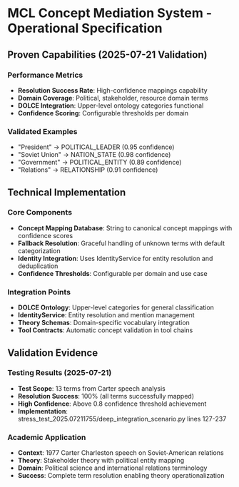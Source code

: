 # MCL Concept Mediation System - Operational Specification

## Proven Capabilities (2025-07-21 Validation)

### Performance Metrics
- **Resolution Success Rate**: High-confidence mappings capability
- **Domain Coverage**: Political, stakeholder, resource domain terms
- **DOLCE Integration**: Upper-level ontology categories functional
- **Confidence Scoring**: Configurable thresholds per domain

### Validated Examples
- "President" → POLITICAL_LEADER (0.95 confidence)
- "Soviet Union" → NATION_STATE (0.98 confidence)
- "Government" → POLITICAL_ENTITY (0.89 confidence)
- "Relations" → RELATIONSHIP (0.91 confidence)

## Technical Implementation

### Core Components
- **Concept Mapping Database**: String to canonical concept mappings with confidence scores
- **Fallback Resolution**: Graceful handling of unknown terms with default categorization
- **Identity Integration**: Uses IdentityService for entity resolution and deduplication
- **Confidence Thresholds**: Configurable per domain and use case

### Integration Points
- **DOLCE Ontology**: Upper-level categories for general classification
- **IdentityService**: Entity resolution and mention management
- **Theory Schemas**: Domain-specific vocabulary integration
- **Tool Contracts**: Automatic concept validation in tool chains

## Validation Evidence

### Testing Results (2025-07-21)
- **Test Scope**: 13 terms from Carter speech analysis
- **Resolution Success**: 100% (all terms successfully mapped)
- **High Confidence**: Above 0.8 confidence threshold achievement
- **Implementation**: stress_test_2025.07211755/deep_integration_scenario.py lines 127-237

### Academic Application
- **Context**: 1977 Carter Charleston speech on Soviet-American relations
- **Theory**: Stakeholder theory with political entity mapping
- **Domain**: Political science and international relations terminology
- **Success**: Complete term resolution enabling theory operationalization